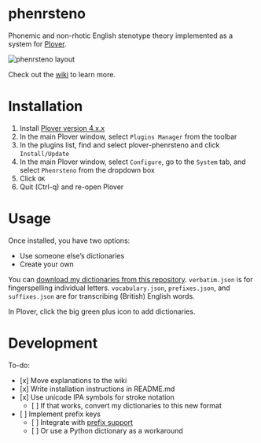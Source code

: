 # phenrsteno

Phonemic and non-rhotic English stenotype theory implemented as a system for [Plover](https://github.com/openstenoproject/plover "GitHub repository for Plover").

![phenrsteno layout](https://raw.githubusercontent.com/wiki/contrum/phenrsteno/png/layout.png)

Check out the [wiki](https://github.com/contrum/phenrsteno/wiki/Introduction) to learn more.

# Installation

1.  Install [Plover version 4.x.x](https://github.com/openstenoproject/plover/releases)
2.  In the main Plover window, select `Plugins Manager` from the toolbar
3.  In the plugins list, find and select plover-phenrsteno and click `Install/Update`
4.  In the main Plover window, select `Configure`, go to the `System` tab, and select `Phenrsteno` from the dropdown box
5.  Click `OK`
6.  Quit (Ctrl-q) and re-open Plover

# Usage

Once installed, you have two options:

  - Use someone else’s dictionaries
  - Create your own

You can [download my dictionaries from this repository](./json). `verbatim.json` is for fingerspelling individual letters. `vocabulary.json`, `prefixes.json`, and `suffixes.json` are for transcribing (British) English words.

In Plover, click the big green plus icon to add dictionaries.

# Development

To-do:

  - \[x\] Move explanations to the wiki
  - \[x\] Write installation instructions in README.md
  - \[x\] Use unicode IPA symbols for stroke notation
      - \[ \] If that works, convert my dictionaries to this new format
  - \[ \] Implement prefix keys
      - \[ \] Integrate with [prefix support](https://github.com/openstenoproject/plover/issues/974)
      - \[ \] Or use a Python dictionary as a workaround
